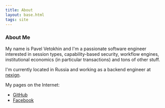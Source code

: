 ```yaml
---
title: About
layout: base.html
tags: site
---
```

### About Me

My name is Pavel Vetokhin and I'm a passionate software engineer interested in session types, capability-based security, workflow engines, institutional economics (in particular transactions) and tons of other stuff.

I'm currently located in Russia and working as a backend engineer at [nexign](https://nexign.com).

My pages on the Internet:
* [GitHub](https://github.com/pavetok)
* [Facebook](https://www.facebook.com/pavel.vetokhin)
